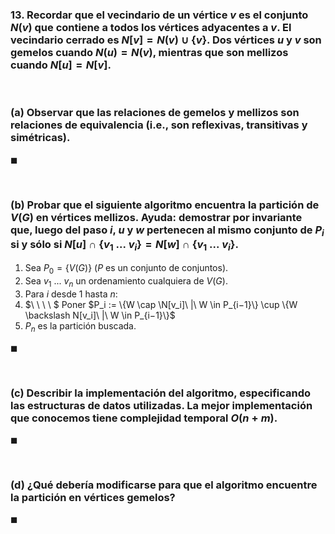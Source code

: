 ### 13. Recordar que el vecindario de un vértice $v$ es el conjunto $N(v)$ que contiene a todos los vértices adyacentes a $v$. El vecindario cerrado es $N[v] = N(v) \cup \{v\}$. Dos vértices $u$ y $v$ son gemelos cuando $N(u) = N(v)$, mientras que son mellizos cuando $N[u] = N[v]$.

<br>

### (a) Observar que las relaciones de gemelos y mellizos son relaciones de equivalencia (i.e., son reflexivas, transitivas y simétricas).

$\blacksquare$


<br>

### (b) Probar que el siguiente algoritmo encuentra la partición de $V(G)$ en vértices mellizos. Ayuda: demostrar por invariante que, luego del paso $i$, $u$ y $w$ pertenecen al mismo conjunto de $P_i$ si y sólo si $N[u] \cap \{v_1\ . . .\ v_i\} = N[w] \cap \{v_1\ . . .\ v_i\}$.

1. Sea $P_0 = \{V (G)\}$ ($P$ es un conjunto de conjuntos).
2. Sea $v_1\ . . .\ v_n$ un ordenamiento cualquiera de $V(G)$.
3. Para $i$ desde $1$ hasta $n$:
4. $\ \ \ \ $ Poner $P_i := \{W \cap \N[v_i]\ |\ W \in P_{i−1}\} \cup \{W \backslash N[v_i]\ |\ W \in P_{i−1}\}$
5. $P_n$ es la partición buscada.

$\blacksquare$


<br>

### (c) Describir la implementación del algoritmo, especificando las estructuras de datos utilizadas. La mejor implementación que conocemos tiene complejidad temporal $O(n + m)$.

$\blacksquare$


<br>

### (d) ¿Qué debería modificarse para que el algoritmo encuentre la partición en vértices gemelos?

$\blacksquare$
